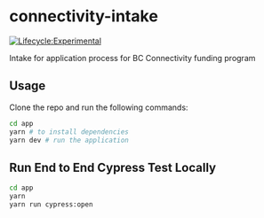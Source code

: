 # connectivity-intake

[![Lifecycle:Experimental](https://img.shields.io/badge/Lifecycle-Experimental-339999)](<Redirect-URL>)

Intake for application process for BC Connectivity funding program

## Usage
Clone the repo and run the following commands:
```bash
cd app
yarn # to install dependencies
yarn dev # run the application
```

## Run End to End Cypress Test Locally
```bash
cd app
yarn
yarn run cypress:open
```
